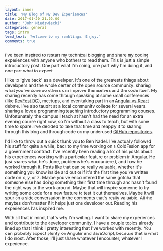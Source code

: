 ```yaml
---
layout: inner
title: 'My Blog of My Dev Experiences'
date: 2017-01-30 21:05:00
author: 'John Niedzwiecki'
categories: general
tags: intro
lead_text: 'Welcome to my ramblings. Enjoy.'
comments: true
---
```


I've been inspired to restart my technical blogging and share my coding experiences with anyone who bothers to read them. This is just a simple introductory post. 
One part what I'm doing, one part why I'm doing it, and one part what to expect.

I like to 'give back' as a developer. It's one of the greatests things about developers and the whole center of the open source community: sharing what you've done so others can improve themselves and the code itself.
My sharing recently has come through speaking at some small conferences (like [DevFest DC](http://www.devfestdc.org)), meetups, and even taking part in an [Angular vs React debate](https://medium.com/@owenmodamwen/angular2-vs-react-ba876134f034). 
I've also taught at a local community college for several years, sharing a love a programming teaching introductory programming courses. 
Unfortunately, the campus I teach at hasn't had the need for an extra evening course right now, so I'm without a class to teach, but with some time to spare. 
I've decided to take that time and reapply it to sharing through this blog and through code on my underused [GitHub repositories](https://github.com/rhgeek).

I'd like to throw out a quick thank you to [Ben Nadel](https://www.bennadel.com). I've actually followed his stuff for quite a while, back to my time working on a ColdFusion app for a government contract. 
I've recently been reading a lot of his posts about his experiences working with a particular feature or problem in Angular. He just shares what he's done, problems he's encountered, and how he worked through it. 
Posts like that can be really valuable, whether it's something you know inside and out or if it's the first time you've written code on x, y, or z. 
Maybe you've encountered the same gotcha that someone else has doing something their first time through and hasn't found the right way or the work around. 
Maybe that will inspire someone to try writing some code for a new feature to test it out themselves. Maybe it will spur on a side conversation in the comments that's really valuable. 
All the maybes don't matter if it helps just one developer out. Reading his experiences has inspired me.

With all that in mind, that's why I'm writing. I want to share my experiences and contribute to the developer community. 
I have a couple topics already lined up that I think I pretty interesting that I've worked with recently. 
You can probably expect plenty on Angular and JavaScript, because that is what I do most.
After those, I'll just share whatever I encounter, whatever I experience.